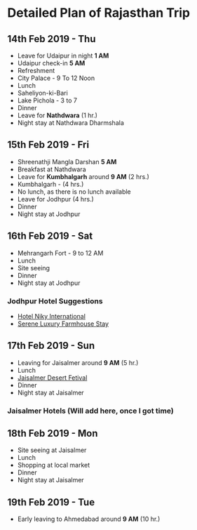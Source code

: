 # Detailed Plan of Rajasthan Trip

## 14th Feb 2019 - Thu ##
* Leave for Udaipur in night **1 AM**
* Udaipur check-in **5 AM**
* Refreshment
* City Palace - 9 To 12 Noon
* Lunch
* Saheliyon-ki-Bari
* Lake Pichola - 3 to 7
* Dinner
* Leave for **Nathdwara** (1 hr.)
* Night stay at Nathdwara Dharmshala

## 15th Feb 2019 - Fri ##
* Shreenathji Mangla Darshan **5 AM**
* Breakfast at Nathdwara
* Leave for **Kumbhalgarh** around **9 AM** (2 hrs.)
* Kumbhalgarh - (4 hrs.)
* No lunch, as there is no lunch available
* Leave for Jodhpur (4 hrs.)
* Dinner
* Night stay at Jodhpur

## 16th Feb 2019 - Sat ##
* Mehrangarh Fort - 9 to 12 AM
* Lunch 
* Site seeing 
* Dinner
* Night stay at Jodhpur

### Jodhpur Hotel Suggestions ###
* [Hotel Niky International](https://www.makemytrip.com/pwa/hotel-details/?hotelId=201502251618411977&mtkeys=undefined&checkin=02152019&checkout=02162019&city=JDH&codd=snew&country=IN&roomStayQualifier=3e0e3e0e4e0e&searchText=Jodhpur)
* [Serene Luxury Farmhouse Stay](https://www.makemytrip.com/pwa/hotel-details/?hotelId=201805311757002234&mtkeys=undefined&checkin=02152019&checkout=02162019&city=JDH&codd=snew&country=IN&roomStayQualifier=3e0e3e0e4e0e&searchText=Jodhpur)


## 17th Feb 2019 - Sun ##
* Leaving for Jaisalmer around **9 AM** (5 hr.)
* Lunch
* [Jaisalmer Desert Fetival](https://www.indianholiday.com/fairs-and-festivals/rajasthan/desert-festival-jaisalmer.html)
* Dinner
* Night stay at Jaisalmer

### Jaisalmer Hotels (Will add here, once I got time) ###


## 18th Feb 2019 - Mon ##
* Site seeing at Jaisalmer
* Lunch
* Shopping at local market 
* Dinner
* Night stay at Jaisalmer

## 19th Feb 2019 - Tue ##
* Early leaving to Ahmedabad around **9 AM** (10 hr.)
